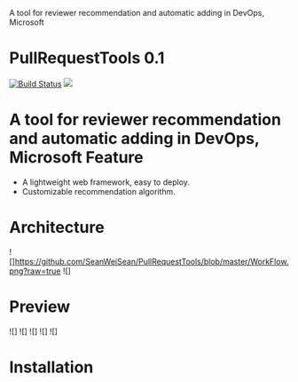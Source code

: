 A tool for reviewer recommendation and automatic adding in DevOps, Microsoft

PullRequestTools 0.1  
=========================
<p align="left">
    <a href='https://travis-ci.org/meolu/walle-web'><img src='https://travis-ci.org/meolu/walle-web.svg?branch=master' alt="Build Status"></a>  
    <a href='https://gitter.im/meolu/walle-web'><img src='https://badges.gitter.im/Join%20Chat.svg'></a>
</p>

A tool for reviewer recommendation and automatic adding in DevOps, Microsoft
Feature
=========================
- A lightweight web framework, easy to deploy.
- Customizable recommendation algorithm.

Architecture
=========================
![]https://github.com/SeanWeiSean/PullRequestTools/blob/master/WorkFlow.png?raw=true
![]

Preview
=========================
![]
![]
![]
![]
![]

Installation
=========================








<br><br><br><br><br><br><br><br><br><br><br><br><br>
<br><br><br><br><br><br><br><br><br><br><br><br><br>





